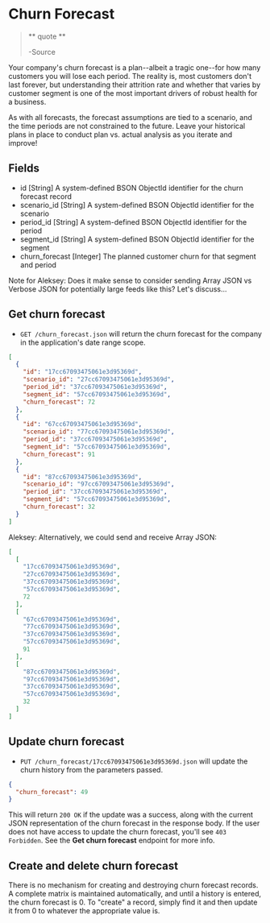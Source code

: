 Churn Forecast
==============

> ** quote **
>
> -Source

Your company's churn forecast is a plan--albeit a tragic one--for how many customers you will lose each period. The reality is, most customers don't last forever, but understanding their attrition rate and whether that varies by customer segment is one of the most important drivers of robust health for a business.

As with all forecasts, the forecast assumptions are tied to a scenario, and the time periods are not constrained to the future. Leave your historical plans in place to conduct plan vs. actual analysis as you iterate and improve!


Fields
------

* id [String] A system-defined BSON ObjectId identifier for the churn forecast record
* scenario_id [String] A system-defined BSON ObjectId identifier for the scenario
* period_id [String] A system-defined BSON ObjectId identifier for the period
* segment_id [String] A system-defined BSON ObjectId identifier for the segment
* churn_forecast [Integer] The planned customer churn for that segment and period

Note for Aleksey: Does it make sense to consider sending Array JSON vs Verbose JSON for potentially large feeds like this? Let's discuss...

Get churn forecast
----------------------

* `GET /churn_forecast.json` will return the churn forecast for the company in the application's date range scope.

```json
[
  {
    "id": "17cc67093475061e3d95369d",
    "scenario_id": "27cc67093475061e3d95369d",
    "period_id": "37cc67093475061e3d95369d",
    "segment_id": "57cc67093475061e3d95369d",
    "churn_forecast": 72
  },
  {
    "id": "67cc67093475061e3d95369d",
    "scenario_id": "77cc67093475061e3d95369d",
    "period_id": "37cc67093475061e3d95369d",
    "segment_id": "57cc67093475061e3d95369d",
    "churn_forecast": 91
  },
  {
    "id": "87cc67093475061e3d95369d",
    "scenario_id": "97cc67093475061e3d95369d",
    "period_id": "37cc67093475061e3d95369d",
    "segment_id": "57cc67093475061e3d95369d",
    "churn_forecast": 32
  }
]
```

Aleksey: Alternatively, we could send and receive Array JSON:

```json
[
  [
    "17cc67093475061e3d95369d",
    "27cc67093475061e3d95369d",
    "37cc67093475061e3d95369d",
    "57cc67093475061e3d95369d",
    72
  ],
  [
    "67cc67093475061e3d95369d",
    "77cc67093475061e3d95369d",
    "37cc67093475061e3d95369d",
    "57cc67093475061e3d95369d",
    91
  ],
  [
    "87cc67093475061e3d95369d",
    "97cc67093475061e3d95369d",
    "37cc67093475061e3d95369d",
    "57cc67093475061e3d95369d",
    32
  ]
]
```


Update churn forecast
-------------------------

* `PUT /churn_forecast/17cc67093475061e3d95369d.json` will update the churn history from the parameters passed.

```json
{
  "churn_forecast": 49
}
```

This will return `200 OK` if the update was a success, along with the current JSON representation of the churn forecast in the response body. If the user does not have access to update the churn forecast, you'll see `403 Forbidden`. See the **Get churn forecast** endpoint for more info.


Create and delete churn forecast
-------------------------------------

There is no mechanism for creating and destroying churn forecast records. A complete matrix is maintained automatically, and until a history is entered, the churn forecast is 0. To "create" a record, simply find it and then update it from 0 to whatever the appropriate value is.
